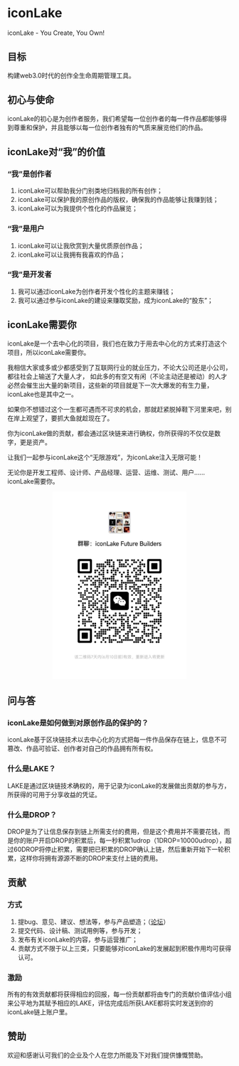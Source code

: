 # iconLake

iconLake - You Create, You Own!

## 目标

构建web3.0时代的创作全生命周期管理工具。

## 初心与使命

iconLake的初心是为创作者服务，我们希望每一位创作者的每一件作品都能够得到尊重和保护，并且能够以每一位创作者独有的气质来展览他们的作品。

## iconLake对“我”的价值

### “我”是创作者

1. iconLake可以帮助我分门别类地归档我的所有创作；
2. iconLake可以保护我的原创作品的版权，确保我的作品能够让我赚到钱；
3. iconLake可以为我提供个性化的作品展览；

### “我”是用户

1. iconLake可以让我欣赏到大量优质原创作品；
2. iconLake可以让我拥有我喜欢的作品；

### “我”是开发者

1. 我可以通过iconLake为创作者开发个性化的主题来赚钱；
2. 我可以通过参与iconLake的建设来赚取奖励，成为iconLake的“股东”；

## iconLake需要你

iconLake是一个去中心化的项目，我们也在致力于用去中心化的方式来打造这个项目，所以iconLake需要你。

我相信大家或多或少都感受到了互联网行业的就业压力，不论大公司还是小公司，都往社会上输送了大量人才，
如此多的有空又有闲（不论主动还是被动）的人才必然会催生出大量的新项目，这些新的项目就是下一次大爆发的有生力量，iconLake也是其中之一。

如果你不想错过这个一生都可遇而不可求的机会，那就赶紧脱掉鞋下河里来吧，别在岸上观望了，要抓大鱼就趁现在了。

你为iconLake做的贡献，都会通过区块链来进行确权，你所获得的不仅仅是数字，更是资产。

让我们一起参与iconLake这个“无限游戏”，为iconLake注入无限可能！

无论你是开发工程师、设计师、产品经理、运营、运维、测试、用户…… iconLake需要你。

<p align="center">
  <img src="./documents/resources/wxgroup.jpg" alt="加入我们" width="300" />
</p>

## 问与答

### iconLake是如何做到对原创作品的保护的？

iconLake基于区块链技术以去中心化的方式把每一件作品保存在链上，信息不可篡改、作品可验证、创作者对自己的作品拥有所有权。

### 什么是LAKE？

LAKE是通过区块链技术确权的，用于记录为iconLake的发展做出贡献的参与方，所获得的可用于分享收益的凭证。

### 什么是DROP？

DROP是为了让信息保存到链上所需支付的费用，但是这个费用并不需要花钱，而是你的账户开启DROP的积累后，每一秒积累1udrop（1DROP=10000udrop），超过60DROP将停止积累，需要把已积累的DROP确认上链，然后重新开始下一轮积累，这样你将拥有源源不断的DROP来支付上链的费用。

## 贡献

### 方式

1. 提bug、意见、建议、想法等，参与产品塑造；（[论坛](https://support.qq.com/products/370032/)）
2. 提交代码、设计稿、测试用例等，参与开发；
3. 发布有关iconLake的内容，参与运营推广；
4. 贡献方式不限于以上三类，只要能够对iconLake的发展起到积极作用均可获得认可。

### 激励

所有的有效贡献都将获得相应的回报，每一份贡献都将由专门的贡献价值评估小组来公平地为其赋予相应的LAKE，评估完成后所获LAKE都将实时发送到你的iconLake链上账户里。

## 赞助

欢迎和感谢认可我们的企业及个人在您力所能及下对我们提供慷慨赞助。
